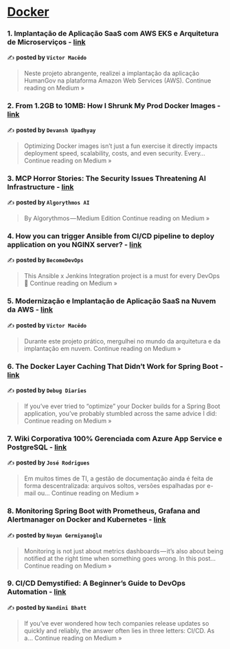 
<h1><a href=https://medium.com/tag/docker/recommended target="_blank" rel="noopener noreferrer">Docker</a></h1>
<h3>1. Implantação de Aplicação SaaS com AWS EKS e Arquitetura de Microserviços - <a href="https://medium.com/@vhamacedo/implanta%C3%A7%C3%A3o-de-aplica%C3%A7%C3%A3o-saas-com-aws-eks-e-arquitetura-de-microservi%C3%A7os-7e445c8ab78e?source=rss------docker-5" target="_blank" rel="noopener noreferrer">link</a></h3>

✍️ **posted by `Victor Macêdo`**

<blockquote>Neste projeto abrangente, realizei a implantação da aplicação HumanGov na plataforma Amazon Web Services (AWS).
Continue reading on Medium »</blockquote>

<h3>2. From 1.2GB to 10MB: How I Shrunk My Prod Docker Images - <a href="https://medium.com/@upadhyayhere02/from-1-2gb-to-10mb-how-i-shrunk-my-prod-docker-images-10ced259b160?source=rss------docker-5" target="_blank" rel="noopener noreferrer">link</a></h3>

✍️ **posted by `Devansh Upadhyay`**

<blockquote>Optimizing Docker images isn’t just a fun exercise it directly impacts deployment speed, scalability, costs, and even security. Every…
Continue reading on Medium »</blockquote>

<h3>3.  MCP Horror Stories: The Security Issues Threatening AI Infrastructure - <a href="https://medium.com/@algorythmos/mcp-horror-stories-the-security-issues-threatening-ai-infrastructure-f4518d6eec2c?source=rss------docker-5" target="_blank" rel="noopener noreferrer">link</a></h3>

✍️ **posted by `Algorythmos AI`**

<blockquote>By Algorythmos — Medium Edition
Continue reading on Medium »</blockquote>

<h3>4. How you can trigger Ansible from CI/CD pipeline to deploy application on you NGINX server? - <a href="https://medium.com/@becomedevops1/how-you-can-trigger-ansible-from-ci-cd-pipeline-to-deploy-application-on-you-nginx-fca80c8efd50?source=rss------docker-5" target="_blank" rel="noopener noreferrer">link</a></h3>

✍️ **posted by `BecomeDevOps`**

<blockquote>This Ansible x Jenkins Integration project is a must for every DevOps 🚀
Continue reading on Medium »</blockquote>

<h3>5. Modernização e Implantação de Aplicação SaaS na Nuvem da AWS - <a href="https://medium.com/@vhamacedo/moderniza%C3%A7%C3%A3o-e-implanta%C3%A7%C3%A3o-de-aplica%C3%A7%C3%A3o-saas-na-nuvem-da-aws-d2a9d04e6de1?source=rss------docker-5" target="_blank" rel="noopener noreferrer">link</a></h3>

✍️ **posted by `Victor Macêdo`**

<blockquote>Durante este projeto prático, mergulhei no mundo da arquitetura e da implantação em nuvem.
Continue reading on Medium »</blockquote>

<h3>6. The Docker Layer Caching That Didn’t Work for Spring Boot - <a href="https://debugdiaries01.medium.com/the-docker-layer-caching-that-didnt-work-for-spring-boot-cd46c903cf21?source=rss------docker-5" target="_blank" rel="noopener noreferrer">link</a></h3>

✍️ **posted by `Debug Diaries`**

<blockquote>If you’ve ever tried to “optimize” your Docker builds for a Spring Boot application, you’ve probably stumbled across the same advice I did:
Continue reading on Medium »</blockquote>

<h3>7. Wiki Corporativa 100% Gerenciada com Azure App Service e PostgreSQL - <a href="https://medium.com/@josearodrigues/wiki-corporativa-100-gerenciada-com-azure-app-service-e-postgresql-37fbd176b822?source=rss------docker-5" target="_blank" rel="noopener noreferrer">link</a></h3>

✍️ **posted by `José Rodrigues`**

<blockquote>Em muitos times de TI, a gestão de documentação ainda é feita de forma descentralizada: arquivos soltos, versões espalhadas por e-mail ou…
Continue reading on Medium »</blockquote>

<h3>8. Monitoring Spring Boot with Prometheus, Grafana and Alertmanager on Docker and Kubernetes - <a href="https://medium.com/@sngermiyanoglu/monitoring-spring-boot-with-prometheus-grafana-and-alertmanager-on-docker-and-kubernetes-958dff39e401?source=rss------docker-5" target="_blank" rel="noopener noreferrer">link</a></h3>

✍️ **posted by `Noyan Germiyanoğlu`**

<blockquote>Monitoring is not just about metrics dashboards — it’s also about being notified at the right time when something goes wrong. In this post…
Continue reading on Medium »</blockquote>

<h3>9. CI/CD Demystified: A Beginner’s Guide to DevOps Automation - <a href="https://medium.com/@nandineebhatt07/ci-cd-demystified-a-beginners-guide-to-devops-automation-e7551af60513?source=rss------docker-5" target="_blank" rel="noopener noreferrer">link</a></h3>

✍️ **posted by `Nandini Bhatt`**

<blockquote>If you’ve ever wondered how tech companies release updates so quickly and reliably, the answer often lies in three letters: CI/CD. As a…
Continue reading on Medium »</blockquote>

